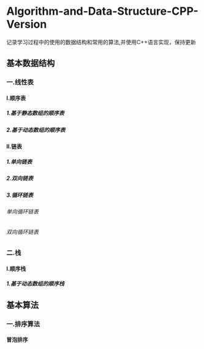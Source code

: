 # Algorithm-and-Data-Structure-CPP-Version
记录学习过程中的使用的数据结构和常用的算法,并使用C++语言实现，保持更新
## 基本数据结构 
### 一.线性表
#### Ⅰ.顺序表  
##### 1.基于静态数组的顺序表
##### 2.基于动态数组的顺序表  
#### Ⅱ.链表 
##### 1.单向链表 
##### 2.双向链表 
##### 3.循环链表  
###### 单向循环链表  
###### 双向循环链表
### 二.栈
#### Ⅰ.顺序栈
##### 1.基于动态数组的顺序栈    
## 基本算法 
### 一.排序算法 
#### 冒泡排序
